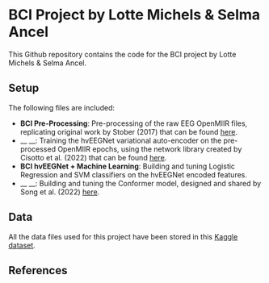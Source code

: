 # BCI Project by Lotte Michels &amp; Selma Ancel
This Github repository contains the code for the BCI project by Lotte Michels &amp; Selma Ancel.

## Setup
The following files are included:
- __BCI Pre-Processing__: Pre-processing of the raw EEG OpenMIIR files, replicating original work by Stober (2017) that can be found [here](https://github.com/sstober/openmiir/tree/master/eeg/preprocessing/notebooks).
- __ __: Training the hvEEGNet variational auto-encoder on the pre-processed OpenMIIR epochs, using the network library created by Cisotto et al. (2022) that can be found [here](https://github.com/jesus-333/Variational-Autoencoder-for-EEG-analysis/tree/hvEEGNet_paper).
- __BCI hvEEGNet + Machine Learning__: Building and tuning Logistic Regression and SVM classifiers on the hvEEGNet encoded features.
- __ __: Building and tuning the Conformer model, designed and shared by Song et al. (2022) [here](https://github.com/eeyhsong/EEG-Conformer/tree/main).

## Data
All the data files used for this project have been stored in this [Kaggle dataset](https://www.kaggle.com/datasets/lottemi/openmiir/data). 

## References


